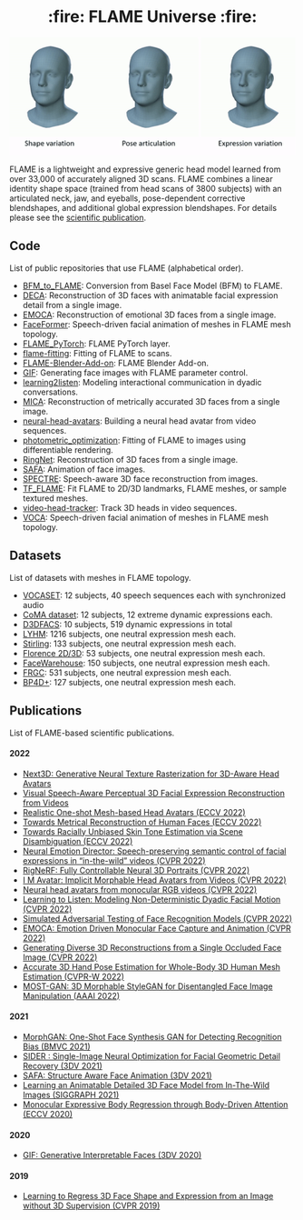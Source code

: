 <h1 align="center">:fire: FLAME Universe :fire:</h1>


<p align="center"> 
<img src="gifs/model_variations.gif">
</p>

FLAME is a lightweight and expressive generic head model learned from over 33,000 of accurately aligned 3D scans. FLAME combines a linear identity shape space (trained from head scans of 3800 subjects) with an articulated neck, jaw, and eyeballs, pose-dependent corrective blendshapes, and additional global expression blendshapes. For details please see the [scientific publication](https://ps.is.tuebingen.mpg.de/uploads_file/attachment/attachment/400/paper.pdf).

## Code

List of public repositories that use FLAME (alphabetical order).

- [BFM_to_FLAME](https://github.com/TimoBolkart/BFM_to_FLAME): Conversion from Basel Face Model (BFM) to FLAME.
- [DECA](https://github.com/YadiraF/DECA):  Reconstruction of 3D faces with animatable facial expression detail from a single image.
- [EMOCA](https://github.com/radekd91/emoca): Reconstruction of emotional 3D faces from a single image.
- [FaceFormer](https://github.com/EvelynFan/FaceFormer): Speech-driven facial animation of meshes in FLAME mesh topology.
- [FLAME_PyTorch](https://github.com/soubhiksanyal/FLAME_PyTorch): FLAME PyTorch layer. 
- [flame-fitting](https://github.com/Rubikplayer/flame-fitting): Fitting of FLAME to scans. 
- [FLAME-Blender-Add-on](https://github.com/TimoBolkart/FLAME-Blender-Add-on): FLAME Blender Add-on.
- [GIF](https://github.com/ParthaEth/GIF): Generating face images with FLAME parameter control. 
- [learning2listen](https://github.com/evonneng/learning2listen): Modeling interactional communication in dyadic conversations. 
- [MICA](https://github.com/Zielon/MICA): Reconstruction of metrically accurated 3D faces from a single image. 
- [neural-head-avatars](https://github.com/philgras/neural-head-avatars): Building a neural head avatar from video sequences. 
- [photometric_optimization](https://github.com/HavenFeng/photometric_optimization): Fitting of FLAME to images using differentiable rendering. 
- [RingNet](https://github.com/soubhiksanyal/RingNet): Reconstruction of 3D faces from a single image. 
- [SAFA](https://github.com/Qiulin-W/SAFA): Animation of face images.  
- [SPECTRE](https://github.com/filby89/spectre): Speech-aware 3D face reconstruction from images.
- [TF_FLAME](https://github.com/TimoBolkart/TF_FLAME): Fit FLAME to 2D/3D landmarks, FLAME meshes, or sample textured meshes. 
- [video-head-tracker](https://github.com/philgras/video-head-tracker): Track 3D heads in video sequences. 
- [VOCA](https://github.com/TimoBolkart/voca): Speech-driven facial animation of meshes in FLAME mesh topology.

## Datasets

List of datasets with meshes in FLAME topology. 

- [VOCASET](https://github.com/TimoBolkart/voca): 12 subjects, 40 speech sequences each with synchronized audio
- [CoMA dataset](https://coma.is.tue.mpg.de/download.php): 12 subjects, 12 extreme dynamic expressions each.
- [D3DFACS](https://flame.is.tue.mpg.de/download.php): 10 subjects, 519 dynamic expressions in total
- [LYHM](https://www-users.cs.york.ac.uk/~nep/research/Headspace/): 1216 subjects, one neutral expression mesh each. 
- [Stirling](https://github.com/Zielon/MICA/tree/master/datasets): 133 subjects, one neutral expression mesh each. 
- [Florence 2D/3D](https://github.com/Zielon/MICA/tree/master/datasets): 53 subjects, one neutral expression mesh each. 
- [FaceWarehouse](http://kunzhou.net/zjugaps/facewarehouse/): 150 subjects, one neutral expression mesh each. 
- [FRGC](https://github.com/Zielon/MICA/tree/master/datasets): 531 subjects, one neutral expression mesh each. 
- [BP4D+](https://github.com/Zielon/MICA/tree/master/datasets): 127 subjects, one neutral expression mesh each. 

## Publications

List of FLAME-based scientific publications.

#### 2022

- [Next3D: Generative Neural Texture Rasterization for 3D-Aware Head Avatars](https://arxiv.org/pdf/2211.11208.pdf)
- [Visual Speech-Aware Perceptual 3D Facial Expression Reconstruction from Videos](https://arxiv.org/pdf/2207.11094.pdf)
- [Realistic One-shot Mesh-based Head Avatars (ECCV 2022)](https://arxiv.org/pdf/2206.08343.pdf)
- [Towards Metrical Reconstruction of Human Faces (ECCV 2022)](https://arxiv.org/pdf/2204.06607.pdf)
- [Towards Racially Unbiased Skin Tone Estimation via Scene Disambiguation (ECCV 2022)](https://arxiv.org/pdf/2205.03962.pdf)
- [Neural Emotion Director: Speech-preserving semantic control of facial expressions in “in-the-wild” videos (CVPR 2022)](https://arxiv.org/pdf/2112.00585.pdf)
- [RigNeRF: Fully Controllable Neural 3D Portraits (CVPR 2022)](https://arxiv.org/pdf/2206.06481.pdf)
- [I M Avatar: Implicit Morphable Head Avatars from Videos (CVPR 2022)](https://arxiv.org/pdf/2112.07471.pdf)
- [Neural head avatars from monocular RGB videos (CVPR 2022)](https://arxiv.org/pdf/2112.01554.pdf)
- [Learning to Listen: Modeling Non-Deterministic Dyadic Facial Motion (CVPR 2022)](https://arxiv.org/pdf/2204.08451.pdf)
- [Simulated Adversarial Testing of Face Recognition Models (CVPR 2022)](https://arxiv.org/pdf/2106.04569.pdf)
- [EMOCA: Emotion Driven Monocular Face Capture and Animation (CVPR 2022)](https://arxiv.org/pdf/2204.11312.pdf)
- [Generating Diverse 3D Reconstructions from a Single Occluded Face Image (CVPR 2022)](https://arxiv.org/pdf/2112.00879.pdf)
- [Accurate 3D Hand Pose Estimation for Whole-Body 3D Human Mesh Estimation (CVPR-W 2022)](https://arxiv.org/pdf/2011.11534.pdf)
- [MOST-GAN: 3D Morphable StyleGAN for Disentangled Face Image Manipulation (AAAI 2022)](https://arxiv.org/pdf/2111.01048.pdf)

#### 2021

- [MorphGAN: One-Shot Face Synthesis GAN for Detecting Recognition Bias (BMVC 2021)](https://arxiv.org/pdf/2012.05225.pdf)
- [SIDER : Single-Image Neural Optimization for Facial Geometric Detail Recovery (3DV 2021)](https://arxiv.org/pdf/2108.05465.pdf)
- [SAFA: Structure Aware Face Animation (3DV 2021)](https://arxiv.org/pdf/2111.04928.pdf)
- [Learning an Animatable Detailed 3D Face Model from In-The-Wild Images (SIGGRAPH 2021)](https://arxiv.org/pdf/2012.04012.pdf)
- [Monocular Expressive Body Regression through Body-Driven Attention (ECCV 2020)](https://arxiv.org/pdf/2008.09062.pdf)

#### 2020

- [GIF: Generative Interpretable Faces (3DV 2020)](https://arxiv.org/pdf/2009.00149.pdf)

#### 2019

- [Learning to Regress 3D Face Shape and Expression from an Image without 3D Supervision (CVPR 2019)](https://arxiv.org/pdf/1905.06817.pdf)





